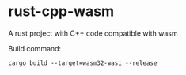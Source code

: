 # rust-cpp-wasm

A rust project with C++ code compatible with wasm

Build command:

```
cargo build --target=wasm32-wasi --release
```